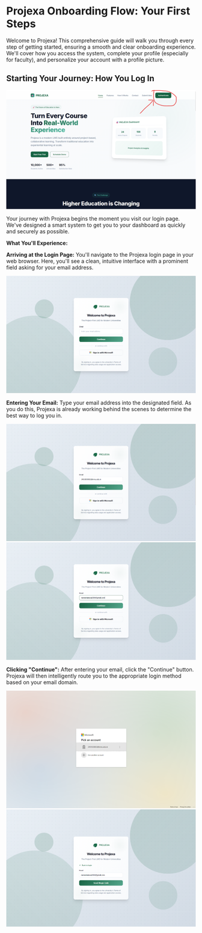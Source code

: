 # Projexa Onboarding Flow: Your First Steps

Welcome to Projexa! This comprehensive guide will walk you through every step of getting started, ensuring a smooth and clear onboarding experience. We'll cover how you access the system, complete your profile (especially for faculty), and personalize your account with a profile picture.

## Starting Your Journey: How You Log In

![Initial Login Page](assets/images/login_page_initial.png)

Your journey with Projexa begins the moment you visit our login page. We've designed a smart system to get you to your dashboard as quickly and securely as possible.

**What You'll Experience:**

**Arriving at the Login Page:** You'll navigate to the Projexa login page in your web browser. Here, you'll see a clean, intuitive interface with a prominent field asking for your email address.

![Email Entry on Login Page](assets/images/login_email_entry.png)

**Entering Your Email:** Type your email address into the designated field. As you do this, Projexa is already working behind the scenes to determine the best way to log you in.

![Clicking Continue on Login](assets/images/login_continue_button.png)
![Email Validation After Continue](assets/images/login_email_validation.png)

**Clicking "Continue":** After entering your email, click the "Continue" button. Projexa will then intelligently route you to the appropriate login method based on your email domain.

![Redirection to Microsoft Login](assets/images/microsoft_login_redirect.png)
![Successful Microsoft Login](assets/images/microsoft_login_success.png)